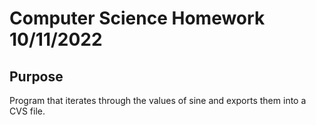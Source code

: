 # Computer Science Homework 10/11/2022
## Purpose
Program that iterates through the values of sine and exports them into a CVS file.